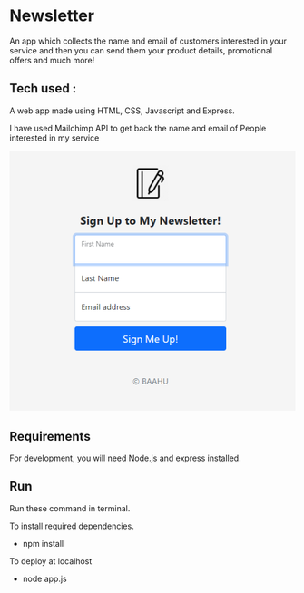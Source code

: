# Newsletter

<p>An app which collects the name and email of customers interested in your service and then you can send them your product details, promotional offers and much more!</p>

## Tech used :

<P> A web app made using HTML, CSS, Javascript and Express.</p>
<p> I have used Mailchimp API to get back the name and email of People interested in my service</p>

![Image](https://github.com/Baahu-bali/Newsletter/blob/master/public/Images/Newsletter.png?raw=true)


## Requirements

<p>For development, you will need Node.js and express installed.</p>

## Run

<p>Run these command in terminal.</p>

To install required dependencies.

- npm install

To deploy at localhost

- node app.js
